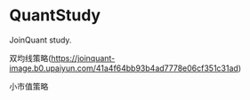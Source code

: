 # QuantStudy
JoinQuant study. 

双均线策略(https://joinquant-image.b0.upaiyun.com/41a4f64bb93b4ad7778e06cf351c31ad)

小市值策略
